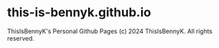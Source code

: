 # this-is-bennyk.github.io
ThisIsBennyK's Personal Github Pages
(c) 2024 ThisIsBennyK. All rights reserved.
